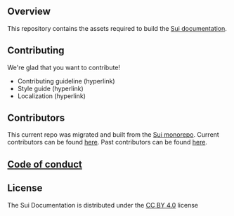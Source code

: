 ## Overview

This repository contains the assets required to build the [Sui documentation](https://docs.sui.io).

## Contributing

We're glad that you want to contribute!

- Contributing guideline (hyperlink)
- Style guide (hyperlink)
- Localization (hyperlink)

## Contributors

This current repo was migrated and built from the [Sui monorepo](https://github.com/MystenLabs/sui). Current contributors can be found [here](https://github.com/sui-foundation/sui-docs/graphs/contributors). Past contributors can be found [here](https://github.com/sui-foundation/sui-docs/blob/main/CONTRIBUTORS.md).

## [Code of conduct](https://docs.sui.io/contribute/code-of-conduct)

## License

The Sui Documentation is distributed under the <a href="https://github.com/sui-foundation/sui-docs/blob/main/LICENSE">CC BY 4.0</a> license
